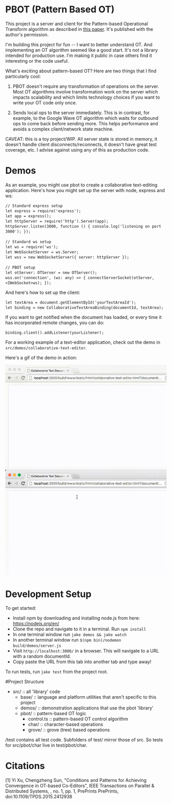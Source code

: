 # PBOT (Pattern Based OT)

This project is a server and client for the Pattern-based Operational
Transform algorithm as described in [this paper](http://www.computer.org/csdl/trans/td/preprint/07060680-abs.html).
It's published with the author's permission.

I'm building this project for fun -- I want to better understand OT. And
implementing an OT algorithm seemed like a good start. It's not a library
intended for production use. I'm making it public in case others find it
interesting or the code useful.

What's exciting about pattern-based OT? Here are two things that I find particularly
cool:

1. PBOT doesn't require any transformation of operations on the server. Most
OT algorithms involve transformation work on the server which impacts
scalability and which limits technology choices if you want to write your OT
code only once.

2. Sends local ops to the server immediately. This is in contrast, for example,
to the Google Wave OT algorithm which waits for outbound ops to come back before
sending more. This helps performance and avoids a complex client/network state
machine.

CAVEAT: this is a toy project/WIP. All server state is stored in memory, it doesn't
handle client disconnects/reconnects, it doesn't have great test coverage, etc.
I advise against using any of this as production code.

# Demos

As an example, you might use pbot to create a collaborative text-editing application.
Here's how you might set up the server with node, express and ws:

```
// Standard express setup
let express = require('express');
let app = express();
let httpServer = require('http').Server(app);
httpServer.listen(3000, function () { console.log('listening on port 3000'); });

// Standard ws setup
let ws = require('ws');
let WebSocketServer = ws.Server;
let wss = new WebSocketServer({ server: httpServer });

// PBOT setup
let otServer: OTServer = new OTServer();
wss.on('connection', (ws: any) => { connectServerSocket(otServer, <IWebSocket>ws); });
```

And here's how to set up the client:

```
let textArea = document.getElementById('yourTextAreaId');
let binding = new CollaborativeTextAreaBinding(documentId, textArea);
```

If you want to get notified when the document has loaded, or every time it has
incorporated remote changes, you can do:

```
binding.client().addListener(yourListener);
```

For a working example of a text-editor application, check out the demo in
`src/demos/collaborative-text-editor`.

Here's a gif of the demo in action:

![Gif of two documents](https://github.com/ryankaplan/pattern-based-ot/blob/master/src/demos/collaborative-text-editor/static/images/demo.gif?raw=true)

# Development Setup

To get started:

- Install npm by downloading and installing node.js from here: https://nodejs.org/en/
- Clone the repo and navigate to it in a terminal. Run `npm install`
- In one terminal window run `jake demos && jake watch`
- In another terminal window run `$(npm bin)/nodemon build/demos/server.js`
- Visit `http://localhost:3000/` in a browser. This will navigate to a URL with a random documentId.
- Copy paste the URL from this tab into another tab and type away!

To run tests, run `jake test` from the project root.

#Project Structure

- src/ :: all 'library' code
  - base/ :: language and platform utilities that aren't specific to this project
  - demos/ :: demonstration applications that use the pbot 'library'
  - pbot/ :: pattern-based OT logic
    - control.ts :: pattern-based OT control algorithm
    - char/ :: character-based operations
    - grove/ :: grove (tree) based operations

/test contains all test code. Subfolders of test/ mirror those of src. So
tests for src/pbot/char live in test/pbot/char.

# Citations

[1] Yi Xu, Chengzheng Sun, "Conditions and Patterns for Achieving Convergence in OT-based Co-Editors", IEEE
Transactions on Parallel & Distributed Systems, , no. 1, pp. 1, PrePrints PrePrints, doi:10.1109/TPDS.2015.2412938
